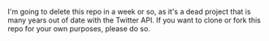 I'm going to delete this repo in a week or so, as it's a dead project that is many years out of date with the Twitter API.  If you want to clone or fork this repo for your own purposes, please do so.
